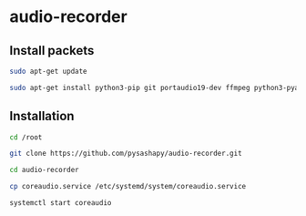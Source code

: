 # audio-recorder

## Install packets
```Bash	
sudo apt-get update
```
```Bash	
sudo apt-get install python3-pip git portaudio19-dev ffmpeg python3-pyaudio python3-flask python3-paramiko python3-pydub
```
## Installation
```Bash	
cd /root
```
```Bash	
git clone https://github.com/pysashapy/audio-recorder.git
```
```Bash
cd audio-recorder
```
```Bash	
cp coreaudio.service /etc/systemd/system/coreaudio.service
```
```Bash	
systemctl start coreaudio
```
